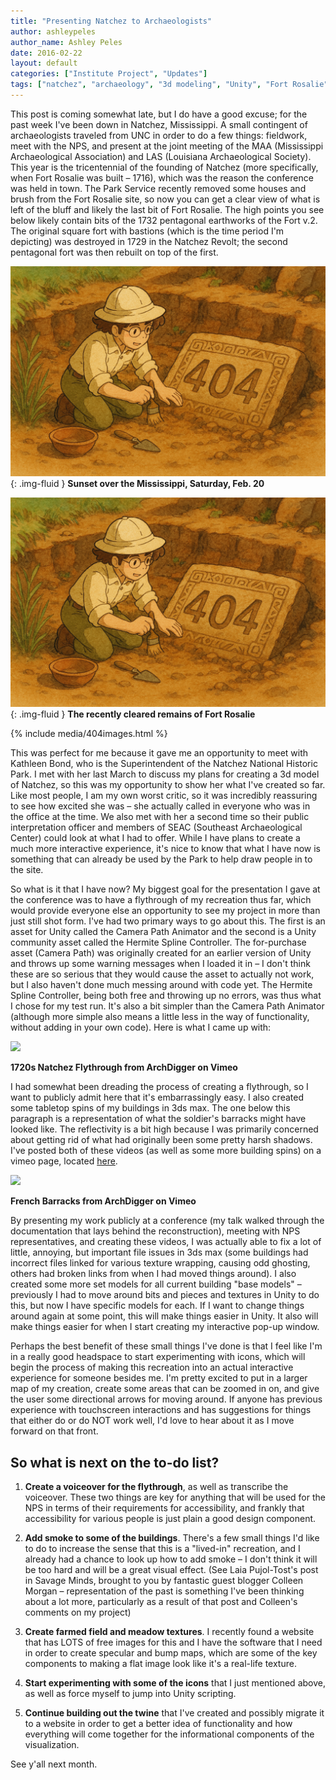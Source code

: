 ```yaml
---
title: "Presenting Natchez to Archaeologists"
author: ashleypeles
author_name: Ashley Peles
date: 2016-02-22
layout: default
categories: ["Institute Project", "Updates"]
tags: ["natchez", "archaeology", "3d modeling", "Unity", "Fort Rosalie", "Conference", "Mississippi", "Historic Sites", "digital reconstruction", "Vimeo"]
---
```

This post is coming somewhat late, but I do have a good excuse; for the past week I've been down in Natchez, Mississippi. A small contingent of archaeologists traveled from UNC in order to do a few things: fieldwork, meet with the NPS, and present at the joint meeting of the MAA (Mississippi Archaeological Association) and LAS (Louisiana Archaeological Society). This year is the tricentennial of the founding of Natchez (more specifically, when Fort Rosalie was built – 1716), which was the reason the conference was held in town. The Park Service recently removed some houses and brush from the Fort Rosalie site, so now you can get a clear view of what is left of the bluff and likely the last bit of Fort Rosalie. The high points you see below likely contain bits of the 1732 pentagonal earthworks of the Fort v.2. The original square fort with bastions (which is the time period I'm depicting) was destroyed in 1729 in the Natchez Revolt; the second pentagonal fort was then rebuilt on top of the first.

![Sunset over the Mississippi, Saturday, Feb. 20](/images/posts/404.png){: .img-fluid } 
**Sunset over the Mississippi, Saturday, Feb. 20**


![The recently cleared remains of Fort Rosalie](/images/posts/404.png){: .img-fluid } 
**The recently cleared remains of Fort Rosalie**

{% include media/404images.html %}

This was perfect for me because it gave me an opportunity to meet with Kathleen Bond, who is the Superintendent of the Natchez National Historic Park. I met with her last March to discuss my plans for creating a 3d model of Natchez, so this was my opportunity to show her what I've created so far. Like most people, I am my own worst critic, so it was incredibly reassuring to see how excited she was – she actually called in everyone who was in the office at the time. We also met with her a second time so their public interpretation officer and members of SEAC (Southeast Archaeological Center) could look at what I had to offer. While I have plans to create a much more interactive experience, it's nice to know that what I have now is something that can already be used by the Park to help draw people in to the site.

So what is it that I have now? My biggest goal for the presentation I gave at the conference was to have a flythrough of my recreation thus far, which would provide everyone else an opportunity to see my project in more than just still shot form. I've had two primary ways to go about this. The first is an asset for Unity called the Camera Path Animator and the second is a Unity community asset called the Hermite Spline Controller. The for-purchase asset (Camera Path) was originally created for an earlier version of Unity and throws up some warning messages when I loaded it in – I don't think these are so serious that they would cause the asset to actually not work, but I also haven't done much messing around with code yet. The Hermite Spline Controller, being both free and throwing up no errors, was thus what I chose for my test run. It's also a bit simpler than the Camera Path Animator (although more simple also means a little less in the way of functionality, without adding in your own code). Here is what I came up with:

![](https://vimeo.com/155458491)

**1720s Natchez Flythrough from ArchDigger on Vimeo**

I had somewhat been dreading the process of creating a flythrough, so I want to publicly admit here that it's embarrassingly easy. I also created some tabletop spins of my buildings in 3ds max. The one below this paragraph is a representation of what the soldier's barracks might have looked like. The reflectivity is a bit high because I was primarily concerned about getting rid of what had originally been some pretty harsh shadows. I've posted both of these videos (as well as some more building spins) on a vimeo page, located [here](https://vimeo.com/archdigger).

![](https://vimeo.com/155475603)

**French Barracks from ArchDigger on Vimeo**

By presenting my work publicly at a conference (my talk walked through the documentation that lays behind the reconstruction), meeting with NPS representatives, and creating these videos, I was actually able to fix a lot of little, annoying, but important file issues in 3ds max (some buildings had incorrect files linked for various texture wrapping, causing odd ghosting, others had broken links from when I had moved things around). I also created some more set models for all current building "base models" – previously I had to move around bits and pieces and textures in Unity to do this, but now I have specific models for each. If I want to change things around again at some point, this will make things easier in Unity. It also will make things easier for when I start creating my interactive pop-up window.

Perhaps the best benefit of these small things I've done is that I feel like I'm in a really good headspace to start experimenting with icons, which will begin the process of making this recreation into an actual interactive experience for someone besides me. I'm pretty excited to put in a larger map of my creation, create some areas that can be zoomed in on, and give the user some directional arrows for moving around. If anyone has previous experience with touchscreen interactions and has suggestions for things that either do or do NOT work well, I'd love to hear about it as I move forward on that front.

## So what is next on the to-do list?

1. **Create a voiceover for the flythrough**, as well as transcribe the voiceover. These two things are key for anything that will be used for the NPS in terms of their requirements for accessibility, and frankly that accessibility for various people is just plain a good design component.

2. **Add smoke to some of the buildings**. There's a few small things I'd like to do to increase the sense that this is a "lived-in" recreation, and I already had a chance to look up how to add smoke – I don't think it will be too hard and will be a great visual effect. (See Laia Pujol-Tost's post in Savage Minds, brought to you by fantastic guest blogger Colleen Morgan – representation of the past is something I've been thinking about a lot more, particularly as a result of that post and Colleen's comments on my project)

3. **Create farmed field and meadow textures**. I recently found a website that has LOTS of free images for this and I have the software that I need in order to create specular and bump maps, which are some of the key components to making a flat image look like it's a real-life texture.

4. **Start experimenting with some of the icons** that I just mentioned above, as well as force myself to jump into Unity scripting.

5. **Continue building out the twine** that I've created and possibly migrate it to a website in order to get a better idea of functionality and how everything will come together for the informational components of the visualization.

See y'all next month.
